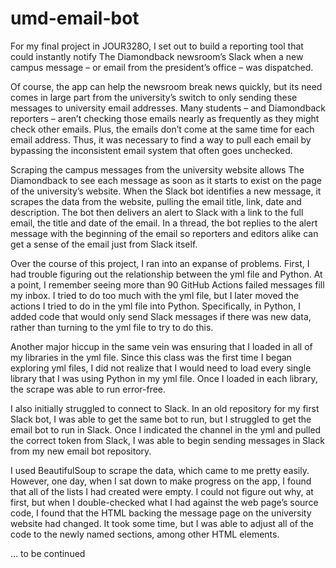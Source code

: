# umd-email-bot

For my final project in JOUR328O, I set out to build a reporting tool that could instantly notify The Diamondback newsroom’s Slack when a new campus message – or email from the president’s office – was dispatched.

Of course, the app can help the newsroom break news quickly, but its need comes in large part from the university’s switch to only sending these messages to university email addresses. Many students – and Diamondback reporters – aren’t checking those emails nearly as frequently as they might check other emails. Plus, the emails don’t come at the same time for each email address. Thus, it was necessary to find a way to pull each email by bypassing the inconsistent email system that often goes unchecked.

Scraping the campus messages from the university website allows The Diamondback to see each message as soon as it starts to exist on the page of the university’s website. When the Slack bot identifies a new message, it scrapes the data from the website, pulling the email title, link, date and description. The bot then delivers an alert to Slack with a link to the full email, the title and date of the email. In a thread, the bot replies to the alert message with the beginning of the email so reporters and editors alike can get a sense of the email just from Slack itself.

Over the course of this project, I ran into an expanse of problems. First, I had trouble figuring out the relationship between the yml file and Python. At a point, I remember seeing more than 90 GitHub Actions failed messages fill my inbox. I tried to do too much with the yml file, but I later moved the actions I tried to do in the yml file into Python. Specifically, in Python, I added code that would only send Slack messages if there was new data, rather than turning to the yml file to try to do this.

Another major hiccup in the same vein was ensuring that I loaded in all of my libraries in the yml file. Since this class was the first time I began exploring yml files, I did not realize that I would need to load every single library that I was using Python in my yml file. Once I loaded in each library, the scrape was able to run error-free.

I also initially struggled to connect to Slack. In an old repository for my first Slack bot, I was able to get the same bot to run, but I struggled to get the email bot to run in Slack. Once I indicated the channel in the yml and pulled the correct token from Slack, I was able to begin sending messages in Slack from my new email bot repository.

I used BeautifulSoup to scrape the data, which came to me pretty easily. However, one day, when I sat down to make progress on the app, I found that all of the lists I had created were empty. I could not figure out why, at first, but when I double-checked what I had against the web page’s source code, I found that the HTML backing the message page on the university website had changed. It took some time, but I was able to adjust all of the code to the newly named sections, among other HTML elements.


… to be continued
